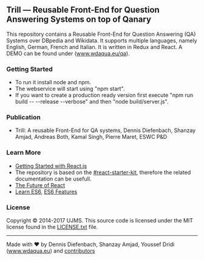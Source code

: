 ## Trill — Reusable Front-End for Question Answering Systems on top of Qanary

This repository contains a Reusable Front-End for Question Answering (QA) Systems over DBpedia and Wikidata. It supports multiple languages, namely English, German, French and Italian. It is written in Redux and React. A DEMO can be found under (www.wdaqua.eu/qa).

### Getting Started

  * To run it install node and npm.
  * The webservice will start using "npm start".
  * If you want to create a production ready version first execute "npm run build -- --release --verbose" and then "node build/server.js".

### Publication

  *  Trill: A reusable Front-End for QA systems, Dennis Diefenbach, Shanzay Amjad, Andreas Both, Kamal Singh, Pierre Maret, ESWC P&D


### Learn More

  * [Getting Started with React.js](http://facebook.github.io/react/)
  * The repository is based on the [#react-starter-kit](https://gitter.im/kriasoft/react-starter-kit), therefore the related documentation can be usefull.
  * [The Future of React](https://github.com/reactjs/react-future)
  * [Learn ES6](https://babeljs.io/docs/learn-es6/), [ES6 Features](https://github.com/lukehoban/es6features#readme)

### License

Copyright © 2014-2017 UJMS. This source code is licensed under the MIT
license found in the [LICENSE.txt](https://github.com/kriasoft/react-starter-kit/blob/master/LICENSE.txt)
file.

---
Made with ♥ by Dennis Diefenbach, Shanzay Amjad, Youssef Dridi (www.wdaqua.eu) and [contributors](https://github.com/WDAqua/Trill/graphs/contributors)
